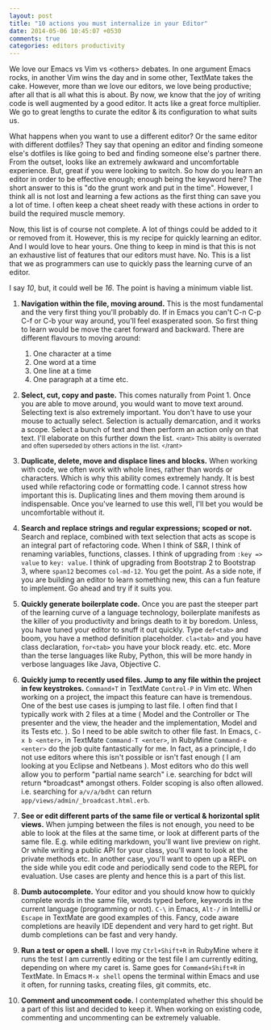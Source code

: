 ```yaml
---
layout: post
title: "10 actions you must internalize in your Editor"
date: 2014-05-06 10:45:07 +0530
comments: true
categories: editors productivity
---
```


We love our Emacs vs Vim vs &lt;others&gt; debates.  In one argument Emacs rocks, in another Vim wins the day and in some other, TextMate takes the cake.  However, more than we love our editors, we love being productive; after all that is all what this is about.  By now, we know that the joy of writing code is well augmented by a good editor. It acts like a great force multiplier.  We go to great lengths to curate the editor & its configuration to what suits us.

What happens when you want to use a different editor? <!-- more --> Or the same editor with different dotfiles?  They say that opening an editor and finding someone else's dotfiles is like going to bed and finding someone else's partner there.  From the outset, looks like an extremely awkward and uncomfortable experience. But, great if you were looking to switch.  So how do you learn an editor in order to be effective enough; enough being the keyword here?  The short answer to this is "do the grunt work and put in the time".  However, I think all is not lost and learning a few actions as the first thing can save you a lot of time.  I often keep a cheat sheet ready with these actions in order to build the required muscle memory.

Now, this list is of course not complete.  A lot of things could be added to it or removed from it.  However, this is my recipe for quickly learning an editor.  And I would love to hear yours.  One thing to keep in mind is that this is not an exhaustive list of features that our editors must have.  No.  This is a list that we as programmers can use to quickly pass the learning curve of an editor.

I say *10*, but, it could well be *16*.  The point is having a minimum viable list.

1. **Navigation within the file, moving around.**  This is the most fundamental and the very first thing you'll probably do.  If in Emacs you can't C-n C-p C-f or C-b your way around, you'll feel exasperated soon.  So first thing to learn would be move the caret forward and backward.  There are different flavours to moving around:
    1. One character at a time
    1. One word at a time
    1. One line at a time
    1. One paragraph at a time etc.
1. **Select, cut, copy and paste.**  This comes naturally from Point 1.  Once you are able to move around, you would want to move text around.  Selecting text is also extremely important.  You don't have to use your mouse to actually select.  Selection is actually demarcation, and it works a scope.  Select a bunch of text and then perform an action only on that text.  I'll elaborate on this further down the list. <small> &lt;rant&gt; This ability is overrated and often superseded by others actions in the list. &lt;/rant&gt; </small>

1. **Duplicate, delete, move and displace lines and blocks.**  When working with code, we often work with whole lines, rather than words or characters. Which is why this ability comes extremely handy.  It is best used while refactoring code or formatting code.  I cannot stress how important this is.  Duplicating lines and them moving them around is indispensable.  Once you've learned to use this well, I'll bet you would be uncomfortable without it.

1. **Search and replace strings and regular expressions; scoped or not.**  Search and replace, combined with text selection that acts as scope is an integral part of refactoring code.  When I think of S&R, I think of renaming variables, functions, classes.  I think of upgrading from `:key => value` to `key: value`.  I think of upgrading from Bootstrap 2 to Bootstrap 3, where `span12` becomes `col-md-12`.  You get the point.  As a side note, if you are building an editor to learn something new, this can a fun feature to implement.  Go ahead and try if it suits you.

1. **Quickly generate boilerplate code.**  Once you are past the steeper part of the learning curve of a language technology, boilerplate manifests as the killer of you productivity and brings death to it by boredom. Unless, you have tuned your editor to snuff it out quickly.  Type `def<tab>` and boom, you have a method definition placeholder. `cla<tab>` and you have class declaration, `for<tab>` you have your block ready. etc. etc.  More than the terse languages like Ruby, Python, this will be more handy in verbose languages like Java, Objective C.

1. **Quickly jump to recently used files. Jump to any file within the project in few keystrokes.**  `Command+T` in TextMate `Control-P` in Vim etc.  When working on a project, the impact this feature can have is tremendous.  One of the best use cases is jumping to last file.  I often find that I typically work with 2 files at a time ( Model and the Controller or The presenter and the view, the header and the implementation, Model and its Tests etc. ).  So I need to be able switch to other file fast.  In Emacs, `C-x b <enter>`, in TextMate `Command-T <enter>`, in RubyMine `Command-e <enter>` do the job quite fantastically for me.  In fact, as a principle, I do not use editors where this isn't possible or isn't fast enough ( I am looking at you Eclipse and Netbeans ).  Most editors who do this well allow you to perform "partial name search" i.e. searching for bdct will return \*broadcast\* amongst others.  Folder scoping is also often allowed. i.e. searching for `a/v/a/bdht` can return `app/views/admin/_broadcast.html.erb`.

1. **See or edit different parts of the same file or vertical & horizontal split views.**  When jumping between the files is not enough, you need to be able to look at the files at the same time, or look at different parts of the same file.  E.g. while editing markdown, you'll want live preview on right.  Or while writing a public API for your class, you'll want to look at the private methods etc.  In another case, you'll want to open up a REPL on the side while you edit code and periodically send code to the REPL for evaluation.  Use cases are plenty and hence this is a part of this list.

1. **Dumb autocomplete.**  Your editor and you should know how to quickly complete words in the same file, words typed before, keywords in the current language (programming or not).  `C-\` in Emacs, `Alt-/` in IntelliJ or `Escape` in TextMate are good examples of this.  Fancy, code aware completions are heavily IDE dependent and very hard to get right.  But dumb completions can be fast and very handy.

1. **Run a test or open a shell.**  I love my `Ctrl+Shift+R` in RubyMine where it runs the test I am currently editing or the test file I am currently editing, depending on where my caret is.  Same goes for `Command+Shift+R` in TextMate. In Emacs `M-x shell` opens the terminal within Emacs and use it often, for running tasks, creating files, git commits, etc.

1. **Comment and uncomment code.**  I contemplated whether this should be a part of this list and decided to keep it.  When working on existing code, commenting and uncommenting can be extremely valuable.

